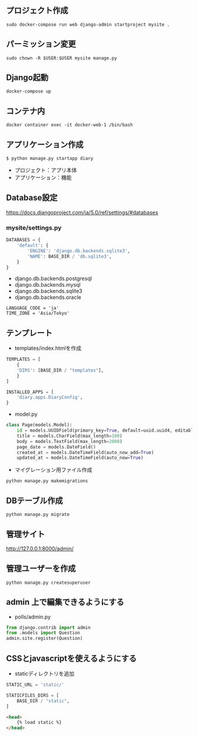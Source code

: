## プロジェクト作成
```
sudo docker-compose run web django-admin startproject mysite .
```
## パーミッション変更
```
sudo chown -R $USER:$USER mysite manage.py
```
## Django起動
```
docker-compose up
```
## コンテナ内
```
docker container exec -it docker-web-1 /bin/bash
```

## アプリケーション作成
```
$ python manage.py startapp diary
```
- プロジェクト：アプリ本体
- アプリケーション：機能

## Database設定
https://docs.djangoproject.com/ja/5.0/ref/settings/#databases
### mysite/settings.py
```python
DATABASES = {
    'default': {
        'ENGINE': 'django.db.backends.sqlite3',
        'NAME': BASE_DIR / 'db.sqlite3',
    }
}
```
- django.db.backends.postgresql
- django.db.backends.mysql
- django.db.backends.sqlite3
- django.db.backends.oracle

```
LANGUAGE_CODE = 'ja'
TIME_ZONE = 'Asia/Tokyo'
```

## テンプレート
- templates/index.htmlを作成
```python
TEMPLATES = [
    {
    'DIRS': [BASE_DIR / "templates"],
    }
]
```
```python
INSTALLED_APPS = [
    'diary.apps.DiaryConfig',
}
```
- model.py
```python
class Page(models.Model):
    id = models.UUIDField(primary_key=True, default=uuid.uuid4, editable=False)
    title = models.CharField(max_length=100)
    body = models.TextField(max_length=2000)
    page_date = models.DateField()
    created_at = models.DateTimeField(auto_now_add=True)
    updated_at = models.DateTimeField(auto_now=True)
```
- マイグレーション用ファイル作成
```
python manage.py makemigrations
```
## DBテーブル作成
```
python manage.py migrate
```


## 管理サイト
http://127.0.0.1:8000/admin/ 

## 管理ユーザーを作成
```
python manage.py createsuperuser
```
## admin 上で編集できるようにする
- polls/admin.py
```python
from django.contrib import admin
from .models import Question
admin.site.register(Question)
```

## CSSとjavascriptを使えるようにする
- staticディレクトリを追加
```python
STATIC_URL = 'static/'

STATICFILES_DIRS = [
    BASE_DIR / "static",
]
```
```html
<head>
    {% load static %}
</head>
```


